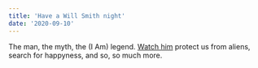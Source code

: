 ```yaml
---
title: 'Have a Will Smith night'
date: '2020-09-10'
---
```


The man, the myth, the (I Am) legend. [Watch him](https://amzn.to/335k7Ud) protect us from aliens, search for happyness, and so, so much more.
